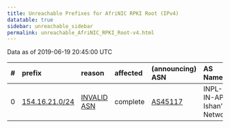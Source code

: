 ```yaml
---
title: Unreachable Prefixes for AfriNIC RPKI Root (IPv4)
datatable: true
sidebar: unreachable_sidebar
permalink: unreachable_AfriNIC_RPKI_Root-v4.html
---
```


Data as of 2019-06-19 20:45:00 UTC


<div class="datatable-begin"></div>

|   # | prefix                                                 | reason                                                                                                | affected   | (announcing) ASN                       | AS Name                    |   unreachable /24s |
|----:|:-------------------------------------------------------|:------------------------------------------------------------------------------------------------------|:-----------|:---------------------------------------|:---------------------------|-------------------:|
|   0 | [154.16.21.0/24](https://stat.ripe.net/154.16.21.0/24) | [INVALID ASN](https://rpki-validator.ripe.net/announcement-preview?asn=AS45117&prefix=154.16.21.0/24) | complete   | [AS45117](unreachable_AS45117-v4.html) | INPL-IN-AP Ishan's Network |                  1 |

<div class="datatable-end"></div>